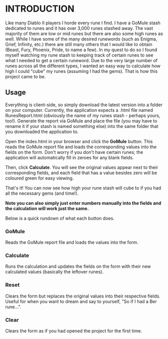 # INTRODUCTION #

Like many Diablo II players I horde every rune I find. I have a GoMule stash dedicated to runes and it has over 3,000 runes stashed away. The vast majority of them are low or mid runes but there are also some high runes as well. While I have some of the many desired runewords (such as Enigma, Grief, Infinity, etc.) there are still many others that I would like to obtain (Beast, Fury, Phoenix, Pride, to name a few). In my quest to do so I found myself watching my rune stash to keeping track of certain runes to see what I needed to get a certain runeword. Due to the very large number of runes across all the different types, I wanted an easy way to calculate how high I could "cube" my runes (assuming I had the gems). That is how this project came to be.


## Usage ##

Everything is client-side, so simply download the latest version into a folder on your computer. Currently, the application expects a .html file named RunesReport.html (obviously the name of my runes stash - perhaps yours, too!). Generate the report via GoMule and place the file (you may have to rename it if your stash is named something else) into the same folder that you downloaded the application to.

Open the index.html in your browser and click the **GoMule** button. This reads the GoMule report file and loads the corresponding values into the fields on the form. Don't worry if you don't have certain runes; the application will automatically fill in zeroes for any blank fields.

Then, click **Calculate**. You will see the original values appear next to their corresponding fields, and each field that has a value besides zero will be coloured green for easy viewing.

That's it! You can now see how high your rune stash will cube to if you had all the necessary gems (and time!).

**Note you can also simply just enter numbers manually into the fields and the calculation will work just the same.**

Below is a quick rundown of what each button does.

### GoMule ###

Reads the GoMule report file and loads the values into the form.

### Calculate ###

Runs the calculation and updates the fields on the form with their new calculated values (basically the leftover runes).

### Reset ###

Clears the form but replaces the original values into their respective fields. Useful for when you want to dream and say to yourself, "So if I had a Ber rune...".

### Clear ###

Clears the form as if you had opened the project for the first time.
